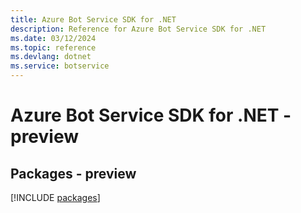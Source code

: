 ```yaml
---
title: Azure Bot Service SDK for .NET
description: Reference for Azure Bot Service SDK for .NET
ms.date: 03/12/2024
ms.topic: reference
ms.devlang: dotnet
ms.service: botservice
---
```

# Azure Bot Service SDK for .NET - preview
## Packages - preview
[!INCLUDE [packages](bot-service-index.md)]